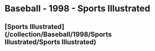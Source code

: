 # Baseball - 1998 - Sports Illustrated
## [Sports Illustrated](/collection/Baseball/1998/Sports Illustrated/Sports Illustrated)
